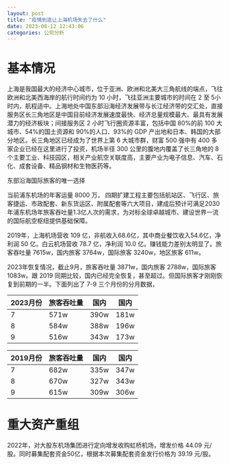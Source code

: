 ```yaml
---
layout: post
title: "疫情到底让上海机场失去了什么"
date: 2023-08-12 12:43:06
categories: 公司分析
---
```


# 基本情况
上海是我国最大的经济中心城市，位于亚洲、欧洲和北美大三角航线的端点，飞往欧洲和北美西海岸的航行时间约为 10 小时，飞往亚洲主要城市的时间在 2 至 5小时内，航程适中。上海地处中国东部沿海经济发展带与长江经济带的交汇处，直接服务区长三角地区是中国目前经济发展速度最快、经济总量规模最大、最具有发展潜力的经济板块；间接服务区 2 小时飞行圈资源丰富，包括中国 80%的前 100 大城市、54%的国土资源和 90%的人口、93%的 GDP 产出地和日本、韩国的大部分地区。长三角地区已经成为了世界上第 6 大城市群，财富 500 强中有 400 多家企业已经在这里进行了投资，机场半径 300 公里的腹地内覆盖了长三角地的 8 个主要工业、科技园区，相关产业航空关联度高，主要产业为电子信息、汽车、石化、成套设备、精品钢材和生物医药等。

东部沿海国际旅客的唯一选择

当前浦东机场的年客运量 8000 万，
四期扩建工程主要包括航站区、飞行区、旅客捷运、市政配套、新东货运区、附属配套等六大项目，建成后预计可满足2030年浦东机场年旅客吞吐量1.3亿人次的需求，为对标全球卓越城市、建设世界一流的国际航空枢纽提供基础保障。

2019年，上海机场营收 109 亿，非航收入68.6亿，其中商业餐饮收入54.6亿，净利润 50 亿。白云机场营收 78.7 亿，净利润 10.0 亿。赚钱能力差别太明显了。旅客吞吐量 7615w，国内旅客 3764w，国际旅客 3240w，地区旅客 611w。

2023年恢复情况，截止9月，旅客吞吐量 3871w，国内旅客 2788w，国际旅客 1083w。跟 2019 同期比较，国内已经完全恢复，甚至超过。但国际旅客才刚刚恢复到前期的一半。下面列出了 7-9 三个月份的分月数据，

| 2023月份 | 旅客吞吐量 | 国内 | 国内 |
| --- | -------- | --- | --- |
| 7 | 571w | 390w | 181w |
| 8 | 584w | 388w | 196w |
| 9 | 516w | 343w | 173w |

| 2019月份 | 旅客吞吐量 | 国内 | 国内 |
| --- | -------- | --- | --- |
| 7 | 682w | 335w | 347w |
| 8 | 670w | 327w | 343w |
| 9 | 615w | 309w | 306w |

# 重大资产重组
2022年，对大股东机场集团进行定向增发收购虹桥机场，增发价格 44.09 元/股。同时募集配套资金50亿，根据本次募集配套资金发行价格为 39.19 元/股。